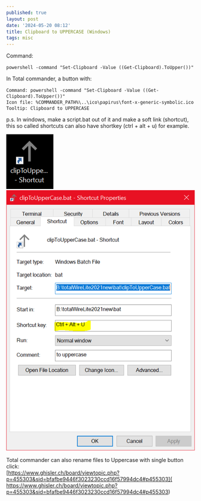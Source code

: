 ```yaml
---
published: true
layout: post
date: '2024-05-20 08:12'
title: Clipboard to UPPERCASE (Windows)
tags: misc 
---
```

Command:

    powershell -command "Set-Clipboard -Value ((Get-Clipboard).ToUpper())"

In Total commander, a button with:

    Command: powershell -command "Set-Clipboard -Value ((Get-Clipboard).ToUpper())"
    Icon file: %COMMANDER_PATH%\..\ico\papirus\font-x-generic-symbolic.ico
    Tooltip: Clipboard to UPPERCASE

p.s. In windows, make a script.bat out of it and make a soft link (shortcut), this so called shortcuts can also have shortkey (ctrl + alt + u) for example.

![image](/media/shortcut.png)
![image](/media/shortcut_shortkey.png)

Total commander can also rename files to Uppercase with single button click:  
[https://www.ghisler.ch/board/viewtopic.php?p=455303&sid=bfafbe9446f3023230ccd16f57994dc4#p455303]( https://www.ghisler.ch/board/viewtopic.php?p=455303&sid=bfafbe9446f3023230ccd16f57994dc4#p455303)
